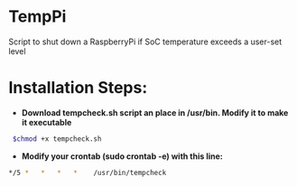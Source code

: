 TempPi
======

Script to shut down a RaspberryPi if SoC temperature exceeds a user-set level

# Installation Steps:

* **Download tempcheck.sh script an place in /usr/bin. Modify it to make it executable**

```bash
 $chmod +x tempcheck.sh
```

* **Modify your crontab (sudo crontab -e) with this line:**

```bash
*/5 *   *   *   *    /usr/bin/tempcheck
```
